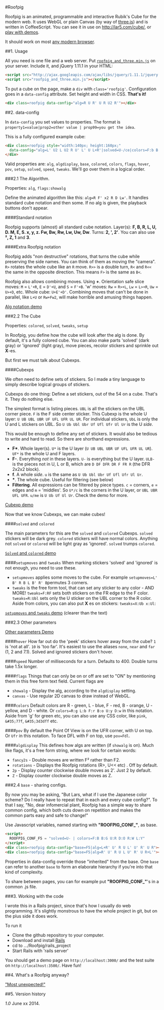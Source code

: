 #Roofpig

Roofpig is an animated, programmable and interactive Rubik's Cube for the modern web. It uses WebGL or plain Canvas (by way of [three.js](http://threejs.org/)) and is written in CoffeeScript. You can see it in use on http://lar5.com/cube/, or [play with demos](http://jsfiddle.net/Lar5/86L4C/). 

It should work on most [any modern browser](http://caniuse.com/canvas).

##1. Usage

All you need is one file and a web server. Put [`roofpig_and_three.min.js`](https://github.com/larspetrus/Roofpig/tree/master/roofpig_and_three.min.js) on your server. Include it, and jQuery 1.11.1 in your HTML:

```html
<script src="http://ajax.googleapis.com/ajax/libs/jquery/1.11.1/jquery.min.js"></script>
<script src="roofpig_and_three.min.js"></script>
```

To put a cube on the page, make a `div` with `class='roofpig'`. Configuration goes in a `data-config` attribute. Set height and width in CSS. **That's it!**

```html
<div class=roofpig data-config="alg=R U R' U R U2 R'"></div>
```

##2. data-config

In `data-config` you set values to properties. The format is `property1=value|prop2=other value | prop99=you get the idea`.

This is a fully configured example cube:

```html
<div class=roofpig style="width:140px; height:160px;"
  data-config="alg=L' U2 L U2 R U' L' U L+R'|solved=U-/ce|colors=F:b B:g U:r D:o R:w L:y">
</div>
```

Valid properties are: `alg`, `algdisplay`, `base`, `colored`, `colors`, `flags`, `hover`, `pov`, `setup`, `solved`, `speed`, `tweaks`. We'll go over them in a logical order.

###2.1 The Algorithm.

Properties: `alg`, `flags:showalg`

Define the animated algorithm like this: `alg=R F' x2 R D Lw'`. It handles standard cube notation and then some. If no alg is given, the playback buttons don't appear.

####Standard notation

Roofpig supports (almost) all standard cube notation. Layer(s): **F, B, R, L, U, D. M, E, S. x, y, z. Fw, Bw, Rw, Lw, Uw, Dw**. Turns: **2, ', 2'**. You can also use **², Z, 1** and **3**.


####Extra Roofpig notation

Roofpig adds "non destructive" rotations, that turns the cube while preserving the side names. You can think of them as moving the "camera". `R>` rotates the whole cube like an `R` move. `R>>` is a double turn, `R<` and `R<<` the same in the opposite direction. This means `F>` is the same as `B<`.

Roofpig also allows combining moves. Using **+**. Orientation safe slice moves: `M` = `L'+R`, `E` = `D'+U`, and `S` = `F'+B`. 'w' moves: `Rw` = `R>+L`, `Lw` = `L>+R`, `Uw` = `U>+D`, etc. Whole cube: `U+E'+D'`. Combining moves that can't be done in parallel, like `L+U` or `Rw+Fw2`, will make horrible and amusing things happen.

[Alg notation demo](http://jsfiddle.net/Lar5/MfpVf/)

###2.2 The Cube

Properties: `colored`, `solved`, `tweaks`, `setup`

In Roofpig, you define how the cube will look after the alg is done. By default, it's a fully colored cube. You can also make parts 'solved' (dark gray) or 'ignored' (light gray), move pieces, recolor stickers and sprinkle out **X**-es.

But first we must talk about Cubexps.

####Cubexps

We often need to define sets of stickers. So I made a tiny language to simply describe logical groups of stickers.

Cubexps do one thing: Define a set stickers, out of the 54 on a cube. That's it. They do nothing else.

The simplest format is listing pieces. `UBL` is all the stickers on the UBL corner piece. `F` is the F side center sticker. This Cubexp is the whole U layer: `U UB UBL UBR UF UFL UFR UL UR`. For individual stickers, `UbL` is only the U and L stickers on UBL. So `U Ub Ubl Ubr Uf Ufl Ufr Ul Ur` is the U *side*.

This would be enough to define any set of stickers. It would also be tedious to write and hard to read. So there are shorthand expressions.

- __F*__. Whole layer(s). `U*` is the U layer (`U UB UBL UBR UF UFL UFR UL UR`). `UF*` is the whole U and F layers.
- __F-__. Everything *not* in these layers. `U-` is everything but the U layer. `ULB-` is the pieces not in U, L or B, which are `D DF DFR DR F FR R` (the DFR 2x2x2 block).
- __f__. A whole *side*. `u` is the same as `U Ub Ubl Ubr Uf Ufl Ufr Ul Ur`.
- __*__. The whole cube. Useful for filtering (see below)
- __Filtering__. All expressions can be filtered by piece types. `c` = corners, `e` = edges and `m` = 'middles'. So `U*/c` is the corners in the U layer, or `UBL UBR UFL UFR`. `u/me` is `U Ub Uf Ul Ur`. Check the demo for more.

[Cubexp demo](http://jsfiddle.net/Lar5/2xAVX/)

Now that we know Cubexps, we can make cubes!

####`solved` and `colored`

The main parameters for this are the `solved` and `colored` Cubexps. `solved` stickers will be dark grey. `colored` stickers will have normal colors. Anything not `solved` or `colored` will be light gray as 'ignored'. `solved` trumps `colored`.

[`Solved` and `colored` demo](http://jsfiddle.net/Lar5/tE83s/)

####`setupmoves` and `tweaks`
When marking stickers 'solved' and 'ignored' is not enough, you need to use these.

- `setupmoves` applies some moves to the cube. For example `setupmoves=L' B' R B L B' R' B`permutes 3 corners.
- `tweaks` is the free form tool, that can set any sticker to any color - AND MORE! `tweaks=F:RF` sets both stickers on the FR edge to the F color. `tweaks=R:Ubl` sets only the U sticker on the UBL corner to the R color.
Aside from colors, you can also put **X** es on stickers: `tweaks=X:Ub x:Ul`:

[`setupmoves` and `tweaks` demo](http://jsfiddle.net/Lar5/JFgQg/) (clearer than the text)

###2.3 Other parameters

[Other parameters Demo](http://jsfiddle.net/Lar5/9vq68/)

####`hover`
How far out do the 'peek' stickers hover away from the cube? `1` is 'not at all'. `10` is 'too far'. It's easiest to use the aliases `none`, `near` and `far` (1, 2 and 7.1). Solved and ignored stickers don't hover.

####`speed`
Number of milliseconds for a turn. Defaults to 400. Double turns take 1.5x longer.

####`flags`
Things that can only be on or off are set to "ON" by mentioning them in this free form text field. Current flags are 
- `showalg` - Display the alg, according to the `algdisplay` setting.
- `canvas` - Use regular 2D canvas to draw instead of WebGL.

####`colors`
Default colors are R - green, L - blue, F - red, B - orange, U - yellow, and D - white. Or `colors=R:g L:b F:r B:o U:y D:w` in this notation. Aside from 'g' for green etc, you can also use any CSS color, like `pink`, `&#35;77f`, `&#35;3d3dff` etc.

####`pov`
By default the Point Of View is on the UFR corner, with U on top. Or `Ufr` in this notation. To face DFL with F on top, use `pov=Fdl`.

####`algdisplay`
This defines how algs are written (if `showalg` is on). Much like flags, it's a free form string, where we look for certain words:
- `fancy2s` - Double moves are written F² rather than F2.
- `rotations` - Displays the Roofpig rotations (R>, U<< etc) . Off by default.
- `2p` - Display counter clockwise double moves as 2'. Just 2 by default.
- `Z` - Display counter clockwise double moves as Z.


###2.4 `base` - sharing configs.

By now you may be asking, "But Lars, what if I use the Japanese color scheme? Do I really have to repeat that in each and every cube config?". To that I say, "No, dear infomercial plant, Roofpig has a simple way to share common config, which both cuts down on repetition and makes the common parts easy and safe to change!"

Use Javascript variables, named starting with **"ROOFPIG_CONF_"**, as base.

```html
<script>
  ROOFPIG_CONF_F5 = "solved=U- | colors=F:B B:G U:R D:O R:W L:Y"
</script>
<div class=roofpig data-config="base=F5|alg=L+R' U' R U L' U' R' U R"></div>
<div class=roofpig data-config="base=F5|alg=R' U' R U L U' R' U R+L'"></div>
```

Properties in data-config override those "inherited" from the base. One `base` can refer to another `base` to form an elaborate hierarchy if you're into that kind of complexity.

To share between pages, you can for example put **"ROOFPIG_CONF_"**'s in a common .js file.

###3. Working with the code

I wrote this in a Rails project, since that's how I usually do web programming. It's slightly monstrous to have the whole project in git, but on the plus side it does work.

To run it
- Clone the github repository to your computer.
- Download and install [Rails](http://rubyonrails.org/)
- cd to .../Roofpig/rails_project
- Start Rails with 'rails server'

You should get a demo page on `http://localhost:3000/` and the test suite on `http://localhost:3500/`. Have fun!


##4. What's a Roofpig anyway?

["Most unexpected!"](https://www.youtube.com/watch?v=PtO0diaiZEE&t=14m57s)

##5. Version history

*1.0* June xx 2014.